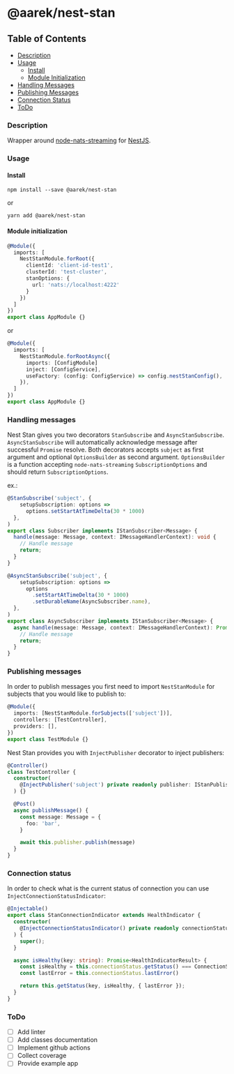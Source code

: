 # @aarek/nest-stan

## Table of Contents

- [Description](#description)
- [Usage](#usage)
  - [Install](#install)
  - [Module Initialization](#module-initialization)
- [Handling Messages](#handling-messages)
- [Publishing Messages](#publishing-messages)
- [Connection Status](#connection-status)
- [ToDo](#todo)

### Description

Wrapper around [node-nats-streaming](https://www.npmjs.com/package/node-nats-streaming) for [NestJS](https://github.com/nestjs/nest).

### Usage

#### Install

`npm install --save @aarek/nest-stan`

or

`yarn add @aarek/nest-stan`

#### Module initialization

```typescript
@Module({
  imports: [
    NestStanModule.forRoot({
      clientId: 'client-id-test1',
      clusterId: 'test-cluster',
      stanOptions: {
        url: 'nats://localhost:4222'
      }
    })
  ]
})
export class AppModule {}
```

or

```typescript
@Module({
  imports: [
    NestStanModule.forRootAsync({
      imports: [ConfigModule]
      inject: [ConfigService],
      useFactory: (config: ConfigService) => config.nestStanConfig(),
    }),
  ]
})
export class AppModule {}
```

### Handling messages

Nest Stan gives you two decorators `StanSubscribe` and `AsyncStanSubscribe`. `AsyncStanSubscribe` will automatically acknowledge message after successful `Promise` resolve. Both decorators accepts `subject` as first argument and optional `OptionsBuilder` as second argument. `OptionsBuilder` is a function accepting `node-nats-streaming` `SubscriptionOptions` and should return `SubscriptionOptions`.

ex.:

```typescript
@StanSubscribe('subject', {
    setupSubscription: options =>
      options.setStartAtTimeDelta(30 * 1000)
  },
)
export class Subscriber implements IStanSubscriber<Message> {
  handle(message: Message, context: IMessageHandlerContext): void {
    // Handle message
    return;
  }
}
```

```typescript
@AsyncStanSubscribe('subject', {
    setupSubscription: options =>
      options
        .setStartAtTimeDelta(30 * 1000)
        .setDurableName(AsyncSubscriber.name),
  },
)
export class AsyncSubscriber implements IStanSubscriber<Message> {
  async handle(message: Message, context: IMessageHandlerContext): Promise<void> {
    // Handle message
    return;
  }
}
```

### Publishing messages

In order to publish messages you first need to import `NestStanModule` for subjects that you would like to publish to:

```typescript
@Module({
  imports: [NestStanModule.forSubjects(['subject'])],
  controllers: [TestController],
  providers: [],
})
export class TestModule {}
```

Nest Stan provides you with `InjectPublisher` decorator to inject publishers:

```typescript
@Controller()
class TestController {
  constructor(
    @InjectPublisher('subject') private readonly publisher: IStanPublisher<Message>,
  ) {}

  @Post()
  async publishMessage() {
    const message: Message = {
      foo: 'bar',
    }

    await this.publisher.publish(message)
  }
}
```

### Connection status

In order to check what is the current status of connection you can use `InjectConnectionStatusIndicator`:

```typescript
@Injectable()
export class StanConnectionIndicator extends HealthIndicator {
  constructor(
    @InjectConnectionStatusIndicator() private readonly connectionStatus: ConnectionStatusIndicator
  ) {
    super();
  }

  async isHealthy(key: string): Promise<HealthIndicatorResult> {
    const isHealthy = this.connectionStatus.getStatus() === ConnectionStatus.CONNECTED;
    const lastError = this.connectionStatus.lastError()

    return this.getStatus(key, isHealthy, { lastError });
  }
}
```

### ToDo

- [ ] Add linter
- [ ] Add classes documentation
- [ ] Implement github actions
- [ ] Collect coverage
- [ ] Provide example app
